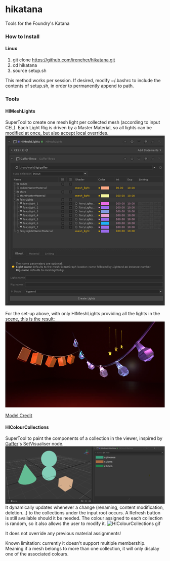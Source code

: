 # hikatana
Tools for the Foundry's Katana

### How to Install ###
#### Linux ####
1. git clone https://github.com/ireneher/hikatana.git
2. cd hikatana
3. source setup.sh

This method works per session. If desired, modify ~/.bashrc to include the contents of setup.sh, in order to permanently append to path.

### Tools ###
#### HIMeshLights ####
SuperTool to create one mesh light per collected mesh (according to input CEL). Each Light Rig is driven by a Master Material, so all lights can be modified at once, but also accept local overrides.
![HIMeshLights UI](doc/images/meshlights/ui.png)

For the set-up above,  with only HIMeshLights providing all the lights in the scene, this is the result: 
![HIMeshLights render](doc/images/meshlights/example.png)

[Model Credit](https://sketchfab.com/3d-models/fairy-lights-6167832a8ea04d0bb637315b45fb2d72 )

#### HIColourCollections ####
SuperTool to paint the components of a collection in the viewer, inspired by [Gaffer](https://www.gafferhq.org/)'s SetVisualiser node. 
![HIColourCollections UI](doc/images/colourcollections/ui.png)
It dynamically updates whenever a change (renaming, content modification, deletion...) to the collections under the input root occurs. A Refresh button is still available should it be needed. The colour assigned to each collection is random, so it also allows the user to modify it.
![HIColourCollections gif](doc/images/colourcollections/example.png)

It does not override any previous material assignments! 

Known limitation: currently it doesn't support multiple membership. Meaning if a mesh belongs to more than one collection, it will only display one of the associated colours.
 
